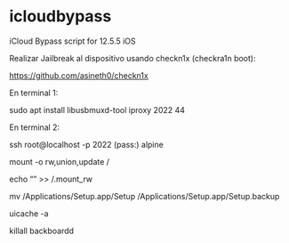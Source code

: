 # icloudbypass
iCloud Bypass script for 12.5.5 iOS



Realizar Jailbreak al dispositivo usando checkn1x (checkra1n boot):

https://github.com/asineth0/checkn1x



En terminal 1:

sudo apt install libusbmuxd-tool
iproxy 2022 44



En terminal 2:

ssh root@localhost -p 2022                   (pass:) alpine

mount -o rw,union,update /

echo “” >> /.mount_rw

mv /Applications/Setup.app/Setup /Applications/Setup.app/Setup.backup

uicache -a

killall backboardd


